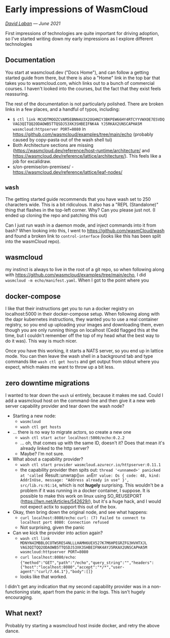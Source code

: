 # Early impressions of WasmCloud

_[David Laban](../) — June 2021_

First impressions of technologies are quite important for driving adoption, so I've started writing down my early impressions as I explore different technologies

## Documentation

You start at wasmcloud.dev ("Docs Home"), and can follow a getting started guide from there, but there is also a "Home" link in the top bar that takes you to wasmcloud.com, which links out to a bunch of commercial courses. I haven't looked into the courses, but the fact that they exist feels reassuring.

The rest of the documentation is not particularly polished. There are broken links in a few places, and a handful of typos, including:

- `$ ctl link MCUDTMOOZCVAM5EBNN4U3X2OGHNIY3BKPEW66HY4RTCYYVWXOE7ESVDQ VAG3QITQQ2ODAOWB5TTQSDJ53XK3SHBEIFNK4A YJ5RKAX2UNSCAPHA5M wasmcloud:httpserver PORT=8080` in https://github.com/wasmcloud/examples/tree/main/echo (probably caused by copy-pasta out of the wash shell tui)
- Both Architecture sections are missing (https://wasmcloud.dev/reference/host-runtime/architecture/ and https://wasmcloud.dev/reference/lattice/architecture/). This feels like a job for excalidraw.
- s/on-premise/on-premises/ - https://wasmcloud.dev/reference/lattice/leaf-nodes/

## `wash`

The getting started guide recommends that you have wash set to 250 characters wide. This is a bit ridiculous. It also has a "REPL (Standalone)" thing that flashes in the top-left corner. Why? Can you please just not. (I ended up cloning the repo and patching this out)

Can I just run wash in a daemon mode, and inject commands into it from bash? When looking into this, I went to https://github.com/wasmCloud/wash and found a broken link to `control-interface` (looks like this has been split into the wasmCloud repo).

## wasmcloud

my instinct is always to live in the root of a git repo, so when following along with https://github.com/wasmcloud/examples/tree/main/echo, I did `wasmcloud -m echo/manifest.yaml`. When I got to the point where you

## docker-compose

I like that their instructions get you to run a docker registry on localhost:5000 in their docker-compose setup. When following along with the dapr kubernetes instructions, they wanted you to use a real container registry, so you end up uploading your images and downloading them, even though you are only running things on localhost (Cedd flagged this at the time, but I couldn't remember off the top of my head what the best way to do it was). This way is much nicer.

Once you have this working, it starts a NATS server, so you end up in lattice mode. You can then leave the wash shell in a background tab and type commands like `wash ctl get hosts` and get output from stdout where you expect, which makes me want to throw up a bit less.

## zero downtime migrations

I wanted to tear down the `wash` ui entirely, because it makes me sad. Could I add a wasmcloud host on the command-line and then give it a new web server capability provider and tear down the wash node?

- Starting a new node:
  - `wasmcloud`
  - `wash ctl get hosts`
- ... there is no way to migrate actors, so create a new one
  - `wash ctl start actor localhost:5000/echo:0.2.2`
  - ... oh, that comes up with the same ID, doesn't it? Does that mean it's already linked to the http server?
  - Maybe? I'm not sure.
- What about a capability provider?
  - `wash ctl start provider wasmcloud.azurecr.io/httpserver:0.11.1`
  - the capability provider then spits out: `thread '<unnamed>' panicked at 'called `Result::unwrap()`on an`Err` value: Os { code: 48, kind: AddrInUse, message: "Address already in use" }', src/lib.rs:91:14`, which is not **hugely** surprising. This wouldn't be a problem if it was running in a docker container, I suppose. It is possible to make this work on linux using SO_REUSEPORT (https://lwn.net/Articles/542629/), but it's a huge hack, and I would not expect actix to support this out of the box.
- Okay, then bring down the original node, and see what happens:
  - `curl localhost:8080/echo`: `curl: (7) Failed to connect to localhost port 8080: Connection refused`
  - Not surprising, given the panic
- Can we kick the provider into action again?
  - `wash ctl link MDNYN4IMBBLOCOTWSRES4NLLLHAMH6UEX527K7M6HPEGRZFG3HVHTXJL VAG3QITQQ2ODAOWB5TTQSDJ53XK3SHBEIFNK4AYJ5RKAX2UNSCAPHA5M wasmcloud:httpserver PORT=8080`
  - `curl localhost:8080/echo`: `{"method":"GET","path":"/echo","query_string":"","headers":{"host":"localhost:8080","accept":"*/*","user-agent":"curl/7.64.1"},"body":[]}`
  - looks like that worked.

I didn't get any indication that my second capability provider was in a non-functioning state, apart from the panic in the logs. This isn't hugely encouraging.

## What next?

Probably try starting a wasmcloud host inside docker, and retry the above dance.
